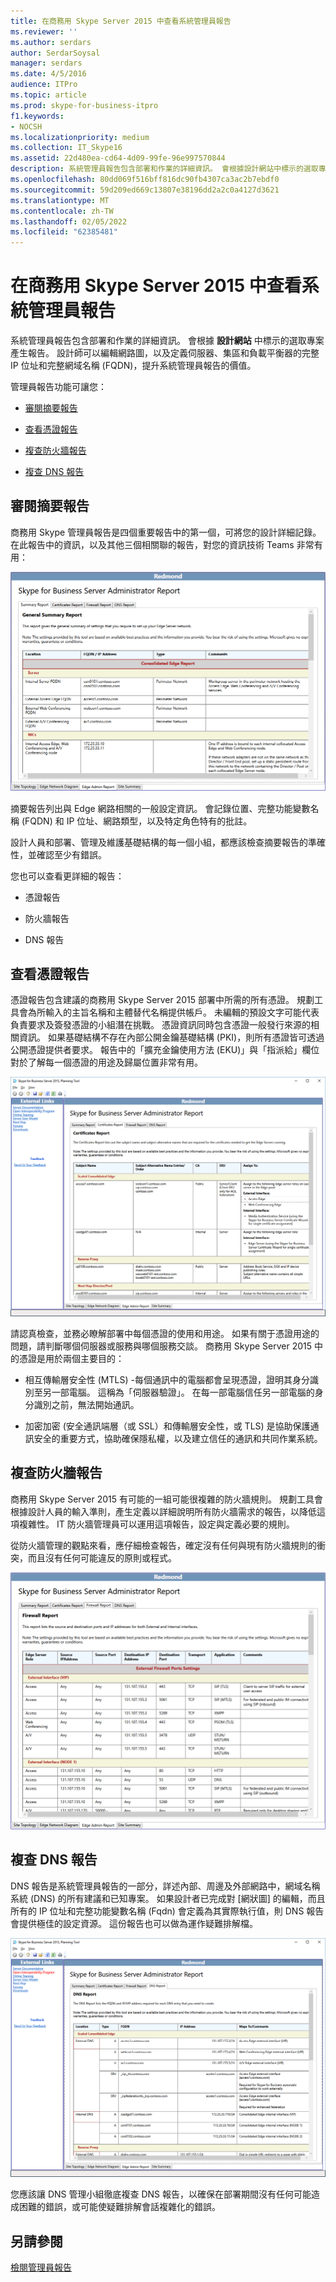 ```yaml
---
title: 在商務用 Skype Server 2015 中查看系統管理員報告
ms.reviewer: ''
ms.author: serdars
author: SerdarSoysal
manager: serdars
ms.date: 4/5/2016
audience: ITPro
ms.topic: article
ms.prod: skype-for-business-itpro
f1.keywords:
- NOCSH
ms.localizationpriority: medium
ms.collection: IT_Skype16
ms.assetid: 22d480ea-cd64-4d09-99fe-96e997570844
description: 系統管理員報告包含部署和作業的詳細資訊。 會根據設計網站中標示的選取專案產生報告。 設計師可以編輯網路圖，以及定義伺服器、集區和負載平衡器的完整 IP 位址和完整網域名稱 (FQDN)，提升系統管理員報告的價值。
ms.openlocfilehash: 80dd069f516bff816dc90fb4307ca3ac2b7ebdf0
ms.sourcegitcommit: 59d209ed669c13807e38196dd2a2c0a4127d3621
ms.translationtype: MT
ms.contentlocale: zh-TW
ms.lasthandoff: 02/05/2022
ms.locfileid: "62385481"
---
```

# <a name="review-the-administrator-reports-in-skype-for-business-server-2015"></a>在商務用 Skype Server 2015 中查看系統管理員報告

系統管理員報告包含部署和作業的詳細資訊。 會根據 **設計網站** 中標示的選取專案產生報告。 設計師可以編輯網路圖，以及定義伺服器、集區和負載平衡器的完整 IP 位址和完整網域名稱 (FQDN)，提升系統管理員報告的價值。

管理員報告功能可讓您：

- [審閱摘要報告](review-the-administrator-reports.md#Summary_report)

- [查看憑證報告](review-the-administrator-reports.md#Certificates_Report)

- [複查防火牆報告](review-the-administrator-reports.md#Firewall_report)

- [複查 DNS 報告](review-the-administrator-reports.md#DNS_Report)

## <a name="review-the-summary-report"></a>審閱摘要報告
<a name="Summary_report"> </a>

商務用 Skype 管理員報告是四個重要報告中的第一個，可將您的設計詳細記錄。 在此報告中的資訊，以及其他三個相關聯的報告，對您的資訊技術 Teams 非常有用：

![一般摘要管理員報告。](../../media/General_Summary_Report_Admin_Report.png)

摘要報告列出與 Edge 網路相關的一般設定資訊。 會記錄位置、完整功能變數名稱 (FQDN) 和 IP 位址、網路類型，以及特定角色特有的批註。

設計人員和部署、管理及維護基礎結構的每一個小組，都應該檢查摘要報告的準確性，並確認至少有錯誤。

您也可以查看更詳細的報告：

- 憑證報告

- 防火牆報告

- DNS 報告

## <a name="review-the-certificates-report"></a>查看憑證報告
<a name="Certificates_Report"> </a>

憑證報告包含建議的商務用 Skype Server 2015 部署中所需的所有憑證。 規劃工具會為所輸入的主旨名稱和主體替代名稱提供帳戶。 未編輯的預設文字可能代表負責要求及簽發憑證的小組潛在挑戰。 憑證資訊同時包含憑證一般發行來源的相關資訊。 如果基礎結構不存在內部公開金鑰基礎結構 (PKI)，則所有憑證皆可透過公開憑證提供者要求。 報告中的「擴充金鑰使用方法 (EKU)」與「指派給」欄位對於了解每一個憑證的用途及歸屬位置非常有用。

![憑證系統管理員報告。](../../media/Certificates_Report_Admin_Report.png)

請認真檢查，並務必瞭解部署中每個憑證的使用和用途。 如果有關于憑證用途的問題，請判斷哪個伺服器或服務與哪個服務交談。 商務用 Skype Server 2015 中的憑證是用於兩個主要目的：

- 相互傳輸層安全性 (MTLS) -每個通訊中的電腦都會呈現憑證，證明其身分識別至另一部電腦。 這稱為「伺服器驗證」。 在每一部電腦信任另一部電腦的身分識別之前，無法開始通訊。

- 加密加密 (安全通訊端層（或 SSL）和傳輸層安全性，或 TLS) 是協助保護通訊安全的重要方式，協助確保隱私權，以及建立信任的通訊和共同作業系統。

## <a name="review-the-firewall-report"></a>複查防火牆報告
<a name="Firewall_report"> </a>

商務用 Skype Server 2015 有可能的一組可能很複雜的防火牆規則。 規劃工具會根據設計人員的輸入準則，產生定義以詳細說明所有防火牆需求的報告，以降低這項複雜性。 IT 防火牆管理員可以運用這項報告，設定與定義必要的規則。

從防火牆管理的觀點來看，應仔細檢查報告，確定沒有任何與現有防火牆規則的衝突，而且沒有任何可能違反的原則或程式。

![防火牆管理員報告。](../../media/Firewall_Report_Admin_Report.png)

## <a name="review-the-dns-report"></a>複查 DNS 報告
<a name="DNS_Report"> </a>

DNS 報告是系統管理員報告的一部分，詳述內部、周邊及外部網路中，網域名稱系統 (DNS) 的所有建議和已知專案。 如果設計者已完成對 [網狀圖] 的編輯，而且所有的 IP 位址和完整功能變數名稱 (Fqdn) 會定義為其實際執行值，則 DNS 報告會提供極佳的設定資源。 這份報告也可以做為運作疑難排解檔。

![DNS 管理員報告。](../../media/DNS_Report_Admin_Report.png)

您應該讓 DNS 管理小組徹底複查 DNS 報告，以確保在部署期間沒有任何可能造成困難的錯誤，或可能使疑難排解會話複雜化的錯誤。

## <a name="see-also"></a>另請參閱
<a name="DNS_Report"> </a>

[檢閱管理員報告](/previous-versions/office/lync-server-2013/lync-server-2013-reviewing-the-administrator-reports)